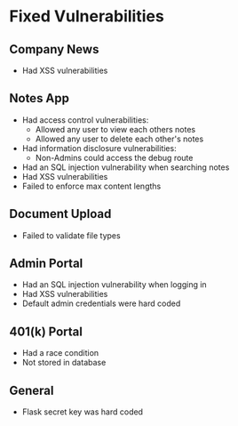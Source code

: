 # Fixed Vulnerabilities

## Company News

- Had XSS vulnerabilities

## Notes App

- Had access control vulnerabilities:
  - Allowed any user to view each others notes
  - Allowed any user to delete each other's notes
- Had information disclosure vulnerabilities:
  - Non-Admins could access the debug route
- Had an SQL injection vulnerability when searching notes
- Had XSS vulnerabilities
- Failed to enforce max content lengths

## Document Upload

- Failed to validate file types

## Admin Portal

- Had an SQL injection vulnerability when logging in
- Had XSS vulnerabilities
- Default admin credentials were hard coded

## 401(k) Portal

- Had a race condition
- Not stored in database

## General

- Flask secret key was hard coded
